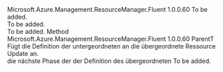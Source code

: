 <Type Name="IInUpdateAlt&lt;ParentT&gt;" FullName="Microsoft.Azure.Management.ResourceManager.Fluent.Core.ChildResourceActions.IInUpdateAlt&lt;ParentT&gt;">
  <TypeSignature Language="C#" Value="public interface IInUpdateAlt&lt;ParentT&gt;" />
  <TypeSignature Language="ILAsm" Value=".class public interface auto ansi abstract IInUpdateAlt`1&lt;ParentT&gt;" />
  <TypeSignature Language="DocId" Value="T:Microsoft.Azure.Management.ResourceManager.Fluent.Core.ChildResourceActions.IInUpdateAlt`1" />
  <TypeSignature Language="VB.NET" Value="Public Interface IInUpdateAlt(Of ParentT)" />
  <TypeSignature Language="F#" Value="type IInUpdateAlt&lt;'ParentT&gt; = interface" />
  <AssemblyInfo>
    <AssemblyName>Microsoft.Azure.Management.ResourceManager.Fluent</AssemblyName>
    <AssemblyVersion>1.0.0.60</AssemblyVersion>
  </AssemblyInfo>
  <TypeParameters>
    <TypeParameter Name="ParentT" />
  </TypeParameters>
  <Interfaces />
  <Docs>
    <typeparam name="ParentT">To be added.</typeparam>
    <summary>To be added.</summary>
    <remarks>To be added.</remarks>
  </Docs>
  <Members>
    <Member MemberName="Attach">
      <MemberSignature Language="C#" Value="public ParentT Attach ();" />
      <MemberSignature Language="ILAsm" Value=".method public hidebysig newslot virtual instance !ParentT Attach() cil managed" />
      <MemberSignature Language="DocId" Value="M:Microsoft.Azure.Management.ResourceManager.Fluent.Core.ChildResourceActions.IInUpdateAlt`1.Attach" />
      <MemberSignature Language="VB.NET" Value="Public Function Attach () As ParentT" />
      <MemberSignature Language="F#" Value="abstract member Attach : unit -&gt; 'ParentT" Usage="iInUpdateAlt.Attach " />
      <MemberType>Method</MemberType>
      <AssemblyInfo>
        <AssemblyName>Microsoft.Azure.Management.ResourceManager.Fluent</AssemblyName>
        <AssemblyVersion>1.0.0.60</AssemblyVersion>
      </AssemblyInfo>
      <ReturnValue>
        <ReturnType>ParentT</ReturnType>
      </ReturnValue>
      <Parameters />
      <Docs>
        <summary>
            Fügt die Definition der untergeordneten an die übergeordnete Ressource Update an.
            </summary>
        <returns>die nächste Phase der der Definition des übergeordneten</returns>
        <remarks>To be added.</remarks>
      </Docs>
    </Member>
  </Members>
</Type>
